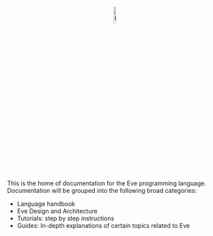 <p align="center">
  <img src="http://www.witheve.com/logo.png" alt="Eve logo" width="10%" />
</p>

This is the home of documentation for the Eve programming language. Documentation will be grouped into the following broad categories:

- Language handbook
- Eve Design and Architecture
- Tutorials: step by step instructions
- Guides: In-depth explanations of certain topics related to Eve

